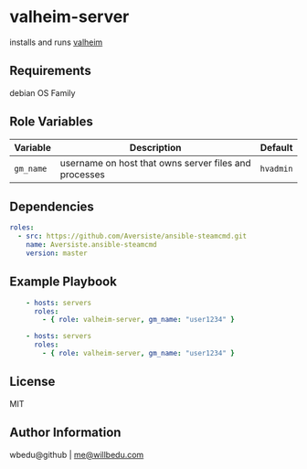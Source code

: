 valheim-server
=========

installs and runs [valheim](https://www.valheimgame.com/)

Requirements
------------

  debian OS Family

Role Variables
--------------

| Variable | Description | Default |
|----------|-------------|---------|
| `gm_name` | username on host that owns server files and processes | `hvadmin` |


Dependencies
------------
```yaml
roles:
  - src: https://github.com/Aversiste/ansible-steamcmd.git
    name: Aversiste.ansible-steamcmd
    version: master

```
Example Playbook
----------------

```yaml
    - hosts: servers
      roles:
        - { role: valheim-server, gm_name: "user1234" }

    - hosts: servers
      roles:
        - { role: valheim-server, gm_name: "user1234" }
```
License
-------

MIT

Author Information
------------------
wbedu@github | me@willbedu.com
